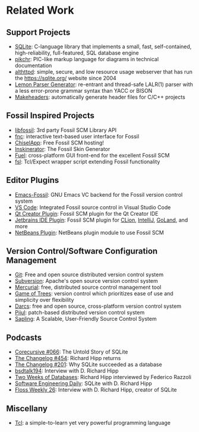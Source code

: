 # Related Work

## Support Projects

* [SQLite]: C-language library that implements a small, fast,
  self-contained, high-reliability, full-featured, SQL database engine
* [pikchr]: PIC-like markup language for diagrams in technical
  documentation
* [althttpd]: simple, secure, and low resource usage webserver
  that has run the https://sqlite.org/ website since 2004
* [Lemon Parser Generator][lemon]: re-entrant and thread-safe
  LALR(1) parser with a less error-prone grammar syntax than YACC or BISON
* [Makeheaders]: automatically generate header files for C/C++ projects

## Fossil Inspired Projects

* [libfossil]: 3rd party Fossil SCM Library API
* [fnc]: interactive text-based user interface for Fossil
* [ChiselApp]: Free Fossil SCM hosting!
* [Inskinerator]: The Fossil Skin Generator
* [Fuel]: cross-platform GUI front-end for the excellent Fossil SCM
* [fsl]: Tcl/Expect wrapper script extending Fossil functionality


## Editor Plugins

* [Emacs-Fossil][emacsfsl]: GNU Emacs VC backend for the Fossil version
  control system
* [VS Code][vscode]: Integrated Fossil source control in Visual Studio Code
* [Qt Creator Plugin][qtfsl]: Fossil SCM plugin for the Qt Creator IDE
* [Jetbrains IDE Plugin][jetbrains]: Fossil SCM plugin for [CLion], [IntelliJ],
  [GoLand], and more
* [NetBeans Plugin][netbeans]: NetBeans plugin module to use Fossil SCM

## Version Control/Software Configuration Management

* [Git]: Free and open source distributed version control system
* [Subversion]: Apache's open source version control system
* [Mercurial]: free, distributed source control management tool
* [Game of Trees][got]: version control which prioritizes ease of use and
  simplicity over flexibility
* [Darcs]: free and open source, cross-platform version control system
* [Pijul]: patch-based distributed version control system
* [Sapling]: A Scalable, User-Friendly Source Control System

## Podcasts

* [Corecursive #066][corec66]: The Untold Story of SQLite
* [The Changelog #454][changelog454]: Richard Hipp returns
* [The Changelog #201][changelog201]: Why SQLite succeeded as a database
* [bsdtalk194][bsdtalk]: Interview with D. Richard Hipp
* [Two Weeks of Databases][db2w]: Richard Hipp interviewed by Federico Razzoli
* [Software Engineering Daily][swed]: SQLite with D. Richard Hipp
* [Floss Weekly 26][floss26]: Interview with D. Richard Hipp, creator of SQLite

## Miscellany

* [Tcl]: a simple-to-learn yet very powerful programming language

[althttpd]:      https://sqlite.org/althttpd/doc/trunk/althttpd.md
[bsdtalk]:       https://bsdtalk.blogspot.com/2010/07/bsdtalk194-fossil-scm-with-d-richard.html
[changelog201]:  https://changelog.com/podcast/201
[changelog454]:  https://changelog.com/podcast/454
[ChiselApp]:     https://chiselapp.com/
[CLion]:         https://www.jetbrains.com/clion/
[corec66]:       https://corecursive.com/066-sqlite-with-richard-hipp/
[Darcs]:         http://darcs.net/
[db2w]:          https://youtu.be/2eaQzahCeh4
[emacsfsl]:      https://chiselapp.com/user/venks/repository/emacs-fossil/doc/tip/README.md
[floss26]:       https://twit.tv/shows/floss-weekly/episodes/26
[fnc]:           https://fnc.sh
[fsl]:           http://fossil.0branch.com/fsl
[Fuel]:          https://fuel-scm.org/fossil/index
[Git]:           https://git-scm.com
[GoLand]:        https://www.jetbrains.com/go/
[got]:           https://gameoftrees.org
[Inskinerator]:  https://tangentsoft.com/inskinerator
[IntelliJ]:      https://www.jetbrains.com/idea/
[jetbrains]:     https://plugins.jetbrains.com/plugin/7479-fossil-integration
[lemon]:         https://www.hwaci.com/sw/lemon/
[libfossil]:     https://fossil.wanderinghorse.net/r/libfossil/wiki/home
[Makeheaders]:   https://fossil-scm.org/home/doc/trunk/tools/makeheaders.html
[Mercurial]:     https://www.mercurial-scm.org/
[netbeans]:      https://chiselapp.com/user/backendzeit/repository/netbeans-fossil-plugin/index
[Pijul]:         https://pijul.org
[pikchr]:        https://pikchr.org
[qtfsl]:         https://code.qt.io/cgit/qt-creator/plugin-fossil-scm.git/
[Sapling]:       https://sapling-scm.com
[SQLite]:        https://sqlite.org/index.html
[Subversion]:    https://subversion.apache.org/
[swed]:          https://softwareengineeringdaily.com/2015/11/13/sqlite-with-d-richard-hipp/
[Tcl]:           https://core.tcl-lang.org/tcl/wiki?name=Index
[VSCode]:        https://marketplace.visualstudio.com/items?itemName=koog1000.fossil
